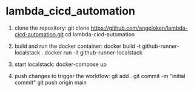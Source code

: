 # lambda_cicd_automation

1. clone the repository:
 git clone https://github.com/angeloken/lambda-cicd-automation.git
 cd lambda-cicd-automation

2. build and run the docker container:
 docker build -t github-runner-localstack .
 docker run -it github-runner-localstack

3. start localstack:
 docker-compose up

4. push changes to trigger the workflow:
 git add .
 git commit -m "initial commit"
 git push origin main

